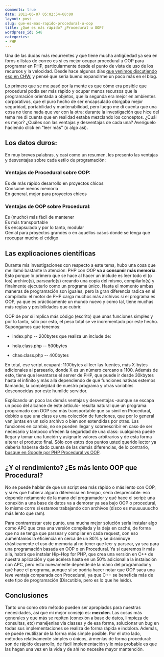 ```yaml
---
comments: true
date: 2011-06-07 05:02:54+00:00
layout: post
slug: que-es-mas-rapido-procedural-u-oop
title: ¿Qué es más rápido? ¿Procedural u OOP?
wordpress_id: 548
categories:
- PHP
---
```


Una de las dudas más recurrentes y que tiene mucha antigüedad ya sea en foros o listas de correo es si es mejor ocupar procedural u OOP para programar en PHP, particularmente desde el punto de vista de uso de los recursos y la velocidad. Desde hace algunos días [que venimos discutiendo eso en CHW](http://www.chw.net/foro/webmasters-f91/896015-me-cago-en-php5-y-poo.html), y pensé que sería bueno expandirme un poco más en el blog.

Lo primero que se me pasó por la mente es que cómo era posible que procedural podía ser más rápido y ocupar menos recursos que la programación orientada a objetos, que la segunda era mejor en ambientes corporativos, que el puro hecho de ser encapsulado otorgaba mejor seguridad, portabilidad y mantenabilidad, pero luego me di cuenta que una cosa no tiene nada que ver con la otra: durante la investigación que hice del tema me di cuenta que en realidad estaba mezclando los conceptos. ¿Cuál es mejor? ¿Cuáles son las ventajas y desventajas de cada una? Averíguelo haciendo click en "leer más" (o algo así).

<!-- more -->


## Los datos duros:


En muy breves palabras, y casi como un resumen, les presento las ventajas y desventajas sobre cada estilo de programación:


### Ventajas de Procedural sobre OOP:


Es de más rápido desarrollo en proyectos chicos  
Consume menos memoria  
En general, mejor para proyectos chicos



### Ventajas de OOP sobre Procedural:


Es (mucho) más fácil de mantener  
Es más transportable  
Es encapsulado y por lo tanto, modular  
Genial para proyectos grandes o en aquellos casos donde se tenga que reocupar mucho el código



## Las explicaciones científicas


Durante mis investigaciones con respecto a este tema, hubo una cosa que me llamó bastante la atención: PHP con OOP **va a consumir más memoria**. Esto porque lo primero que se hace al hacer un include es leer todo el (o los) archivo(s), parsearlo(s) creando una copia del mismo, compilarlo(s) y finalmente ejecutarlo como un programa único. Hasta el momento ambas maneras de programación son iguales, pero la gran diferencia radica en el compilado: el motor de PHP carga muchos más archivos si el programa es OOP, ya que es prácticamente un mundo nuevo y como tal, tiene muchas más reglas y posibilidades que cubrir.

OOP de por sí implica más código (escrito) que unas funciones simples y por lo tanto, sólo por esto, el peso total se ve incrementado por este hecho. Supongamos que tenemos:


  * index.php -- 200bytes que realiza un include de:


  * hola.class.php -- 500bytes


  * chao.class.php -- 400bytes


En total, ese script ocupará: 1100bytes al leer las fuentes, más X-bytes adicionales al parsearlo, donde X es un número cercano a 1100. Además de esto, tiene que levantarse el server de PHP, que puede ir desde 30kbytes hasta el infinito y más allá dependiendo de qué funciones nativas estemos llamando, la complejidad de nuestro programa y otras variables desconocidas por este humilde servidor.

Explicando un poco las demás ventajas y desventajas -aunque se escapa un poco del alcance de este artículo- resulta natural que un programa programado con OOP sea más transportable que su simil en Procedural, debido a que una class es una colección de funciones, que por lo general van juntas en un solo archivo o bien son extendidas por otras. Las funciones en cambio, no se pueden llegar y sobreescribir en caso de ser necesario y tampoco ofrecen la seguridad de una class: cualquiera puede llegar y tomar una función y asignarle valores arbitrarios y de esta forma alterar el producto final. Sólo con estos dos puntos usted querido lector ya debería haberse dado cuenta de las demás diferencias, de lo contrario, [busque en Google por PHP Procedural vs OOP](http://www.google.com/#sclient=psy&hl=es&safe=off&site=&source=hp&q=php+procedural+vs+oop&aq=f&aqi=&aql=&oq=&pbx=1&bav=on.2,or.r_gc.r_pw.&fp=f588205d3dcb938b&biw=1195&bih=774). 



## ¿Y el rendimiento? ¿Es más lento OOP que Procedural?


No se puede hablar de que un script sea más rápido o más lento con OOP, y si es que hubiera alguna diferencia en tiempo, sería despreciable: eso depende netamente de la mano del programador y qué hace el script: una conexión a una base de datos va a demorar ya sea bajo OOP o procedural, lo mismo corre si estamos trabajando con archivos (disco es muuuuuuucho más lento que ram).

Para contrarrestar este punto, una mucha mejor solución sería instalar algo como APC que crea una versión compilada y la deja en caché, de forma que no se tenga que parsear y compilar en cada request, con eso aumentamos la eficiencia en cerca de un 80% y se disminuye drásticamente el uso de memoria al no tener que leer y parsear, ya sea para una programación basada en OOP o en Procedural. Ya si queremos ir más allá, habrá que instalar Hip-Hop for PHP, que crea una versión en C++ de nuestra aplicación y que acelera hasta en un 50% adicional a la instalación con APC, pero esto nuevamente depende de la mano del programador y qué hace el programa, aunque sí se podría hacer notar que OOP saca una leve ventaja comparada con Procedural, ya que C++ se beneficia más de este tipo de programación (Discutible, pero es lo que he leído).



## Conclusiones


Tanto uno como otro método pueden ser apropiados para nuestras necesidades, así que mi mejor consejo es: **mezclen**. Las cosas más generales y que más se repiten (conexión a base de datos, limpieza de consultas, etc) manéjenlas via classes y de esa forma, solucionar un bug en todas sus implementaciones se realiza de forma rápida e indolora. Además, se puede reutilizar de la forma más simple posible. 
Por el otro lado, métodos relativamente simples o únicos, ármenlas de forma procedural: son de rápido desarrollo, de fácil implementación y lo más probable es que las hagan una vez en la vida y de ahí no necesite mayor mantención. 
